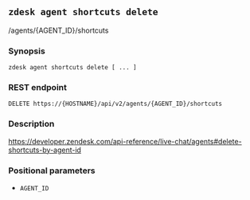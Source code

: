 ## `zdesk agent shortcuts delete`

/agents/{AGENT_ID}/shortcuts

### Synopsis

    zdesk agent shortcuts delete [ ... ]

### REST endpoint

    DELETE https://{HOSTNAME}/api/v2/agents/{AGENT_ID}/shortcuts

### Description

https://developer.zendesk.com/api-reference/live-chat/agents#delete-shortcuts-by-agent-id

### Positional parameters

* `AGENT_ID`

